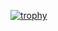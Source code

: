 [![trophy](https://github-profile-trophy.vercel.app/?username=keita-makino)](https://github.com/ryo-ma/github-profile-trophy)
